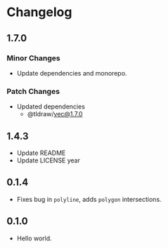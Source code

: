 # Changelog

## 1.7.0

### Minor Changes

- Update dependencies and monorepo.

### Patch Changes

- Updated dependencies
  - @tldraw/vec@1.7.0

## 1.4.3

- Update README
- Update LICENSE year

## 0.1.4

- Fixes bug in `polyline`, adds `polygon` intersections.

## 0.1.0

- Hello world.
